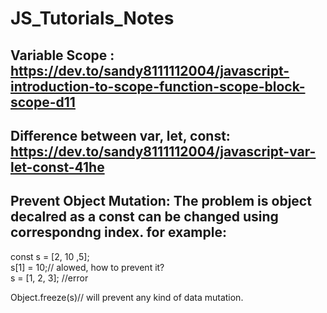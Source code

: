 # JS_Tutorials_Notes

## Variable Scope : https://dev.to/sandy8111112004/javascript-introduction-to-scope-function-scope-block-scope-d11

## Difference between var, let, const: https://dev.to/sandy8111112004/javascript-var-let-const-41he

## Prevent Object Mutation: The problem is object decalred as a const can be changed using correspondng index. for example: 
const s = [2, 10 ,5];<br /> 
s[1] = 10;// alowed, how to prevent it? <br /> 
s = [1, 2, 3]; //error <br /> 

Object.freeze(s)// will prevent any kind of data mutation.

